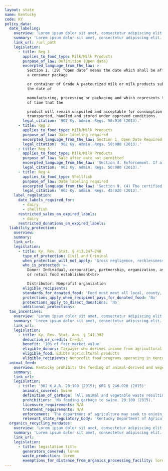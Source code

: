 ```yaml
---
layout: state
name: Kentucky
code: KY
policy_data:
  date_labeling:
    overview: 'Lorem ipsum dolor sit amet, consectetur adipiscing elit. Curabitur tellus mi, consequat at laoreet eget, vestibulum nec dolor. Vivamus volutpat quam ac quam bibendum rutrum.'
    summary: 'Lorem ipsum dolor sit amet, consectetur adipiscing elit. Curabitur tellus mi, consequat at laoreet eget, vestibulum nec dolor. Vivamus volutpat quam ac quam bibendum rutrum.'
    link_url: /url_path
    legislation:
      - title: Reg 1
        applies_to_food_type: Milk/Milk Products
        purpose_of_law: Definition (Open date)
        excerpted_language_from_the_law: >-
          Section 1. (29) “Open date” means the date which shall be affixed on
          a consumer package

          or container of Grade A pasteurized milk or milk products subsequent to
          the date of

          manufacturing, processing or packaging and which represents the period
          of time that the

          product will remain unspoiled and acceptable for consumption when
          transported, handled and stored under approved conditions.
        legal_citation: '902 Ky. Admin. Regs. 50:010 (2013).'
      - title: Reg 2
        applies_to_food_type: Milk/Milk Products
        purpose_of_law: Date labeling required
        excerpted_language_from_the_law: Section 1. Open Date Required. No person shall sell or offer for sale any Grade A pasteurized milk or milk product in this state in a consumer package that does not bear the open date as required by this administrative regulation.
        legal_citation: '902 Ky. Admin. Regs. 50:080 (2013).'
      - title: Reg 3
        applies_to_food_type: Milk/Milk Products
        purpose_of_law: Sale after date not permitted
        excerpted_language_from_the_law: 'Section 4. Enforcement. If a product is not sold within the period specified in the open date, the cabinet shall take action to remedy the condition consistent with this administrative regulation by removing the product from consumer channels and causing the product to be returned to the milk plant of origin for destruction.'
        legal_citation: '902 Ky. Admin. Regs. 50:080 (2013).'
      - title: Reg 4
        applies_to_food_type: Shellfish
        purpose_of_law: Date labeling required
        excerpted_language_from_the_law: 'Section 9. (4) The certified shellfish dealer shall assure that each package containing less than sixty-four (64) fluid ounces of fresh or frozen shellfish shall have: (b) A “sell by date” which provides a reasonable subsequent shelf-life or the words “Best if used by” followed by a date if the product would be expected to reach the end of its shelf-life. The date shall consist of the abbreviation for the month and number of the day of the month. For frozen shellfish, the year shall be added to the date.'
        legal_citation: '902 Ky. Admin. Regs. 45:020 (2013).'
    label_regulation:
      date_labels_required_for:
        - dairy
        - shellfish
      restricted_sales_on_expired_labels:
        - dairy
      restricted_donations_on_expired_labels:
  liability_protection:
    overview:
    summary:
    link_url:
    legislation:
      - title: Ky. Rev. Stat. § 413.247—248
        type_of_protection: Civil and Criminal
        when_protection_will_not_apply: 'Gross negligence, recklessness, or intentional misconduct'
        who_is_protected: >-
          Donor: Individual, corporation, partnership, organization, association,
          or retail food establishment<br>

          Distributor: Nonprofit organization
        eligible_recipients:
        standards_for_donated_food: 'Food must meet all local, county, state, and federal standards of quality, but the law protects donation of food not readily marketable due to appearance, age, freshness, size or grade.'
        protections_apply_when_recipient_pays_for_donated_food: 'No'
        protections_apply_to_direct_donations: 'No'
        additional_protections:
  tax_incentives:
    overview: 'Lorem ipsum dolor sit amet, consectetur adipiscing elit. Curabitur tellus mi, consequat at laoreet eget, vestibulum nec dolor. Vivamus volutpat quam ac quam bibendum rutrum.'
    summary: 'Lorem ipsum dolor sit amet, consectetur adipiscing elit. Curabitur tellus mi, consequat at laoreet eget, vestibulum nec dolor. Vivamus volutpat quam ac quam bibendum rutrum.'
    link_url:
    legislation:
      - title: Ky. Rev. Stat. Ann. § 141.392
        deduction_or_credit: Credit
        benefit: '10% of fair market value'
        eligible_donors: Taxpayer who derives income from agricultural products
        eligible_food: Edible agricultural products
        eligible_recipients: Nonprofit food programs operating in Kentucky
  animal_feed:
    overview: Kentucky prohibits the feeding of animal-derived and vegetable waste to swine. Kentucky does not appear to exempt the feeding of household garbage to swine from the garbage-feeding rules.
    summary:
    link_url:
    legislation:
      - title: '302 K.A.R. 20:100 (2015); KRS § 246.020 (2015)'
        animals_covered: Swine
        definition_of_garbage: 'All animal and vegetable waste resulting from the handling, preparation, consuming, and cooking of food; unconsumed food in all public and private establishments and residences; and the offal and carcasses of dead animals, poultry, and fish or parts thereof. 20:100 (2015).'
        prohibitions: 'No feeding garbage to swine. 20:100 (2015).'
        licensure_requirements: N/A
        treatment_requirements: N/A
        enforcement: 'The department of agriculture may seek to enjoin an individual or facility in violation of the garbage-feeding rule. Each day upon which the violation occurs counts as a separate violation. 20:100 (2015).'
        relevant_state_regulatory_body: 'Kentucky Department of Agriculture (§ 246.020 (2015)), <a href="http://www.kyagr.com/" target="_blank">http://www.kyagr.com/</a>.'
  organics_recycling_mandates:
    overview: 'Lorem ipsum dolor sit amet, consectetur adipiscing elit. Curabitur tellus mi, consequat at laoreet eget, vestibulum nec dolor. Vivamus volutpat quam ac quam bibendum rutrum.'
    summary: 'Lorem ipsum dolor sit amet, consectetur adipiscing elit. Curabitur tellus mi, consequat at laoreet eget, vestibulum nec dolor. Vivamus volutpat quam ac quam bibendum rutrum.'
    link_url:
    legislation:
      - title: legislation title
        generators_covered: lorem
        waste_production: lorem
        exemptions_for_distance_from_organics_processing_facility: lorem
---
```

